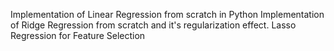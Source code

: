 Implementation of Linear Regression from scratch in Python
Implementation of Ridge Regression from scratch and it's regularization effect.
Lasso Regression for Feature Selection

